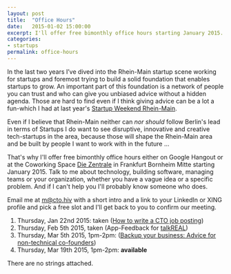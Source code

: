 ```yaml
---
layout: post
title:  "Office Hours"
date:   2015-01-02 15:00:00
excerpt: I'll offer free bimonthly office hours starting January 2015.
categories:
- startups
permalink: office-hours
---
```


In the last two years I’ve dived into the Rhein-Main startup scene working for startups and foremost trying to build a solid foundation that enables startups to grow. An important part of this foundation is a network of people you can trust and who can give you unbiased advice without a hidden agenda. Those are hard to find even if I think giving advice can be a lot a fun-which I had at last year's [Startup Weekend Rhein-Main][1].

Even if I believe that Rhein-Main neither can *nor should* follow Berlin's lead in terms of Startups I do want to see disruptive, innovative and creative tech-startups in the area, because those will shape the Rhein-Main area and be built by people I want to work with in the future …

That's why I'll offer free bimonthly office hours either on Google Hangout or at the Coworking Space [Die Zentrale][3] in Frankfurt Bornheim Mitte starting January 2015. Talk to me about technology, building software, managing teams or your organization, whether you have a vague idea or a specific problem. And if I can't help you I'll probably know someone who does.

Email me at [m@cto.hiv][2] with a short intro and a link to your LinkedIn or XING profile and pick a free slot and I'll get back to you to confirm our meeting.

 1. Thursday, Jan 22nd 2015: taken ([How to write a CTO job posting](/how-to-find-a-cto/))
 2. Thursday, Feb 5th 2015, taken (App-Feedback for [talkREAL](/uploads/2015/01/talkREAL_App_PitchDeck_Tech_Short_vcR10.pdf))
 3. Thursday, Mar 5th 2015, 1pm-2pm: ([Backup your business: Advice for non-technical co-founders](/backup-your-business/))
 4. Thursday, Mar 19th 2015, 1pm-2pm: **available**

There are no strings attached.

[1]: http://rheinmain.startupweekend.org/
[2]: mailto:m@cto.hiv?subject=Office+Hours
[3]: http://www.die-zentrale-ffm.de/
